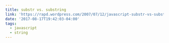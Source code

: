 ```yaml
---
title: substr vs. substring
link: 'https://rapd.wordpress.com/2007/07/12/javascript-substr-vs-substring/'
date: '2017-08-17T19:42:03-04:00'
tags:
  - javascript
  - string
---
```


